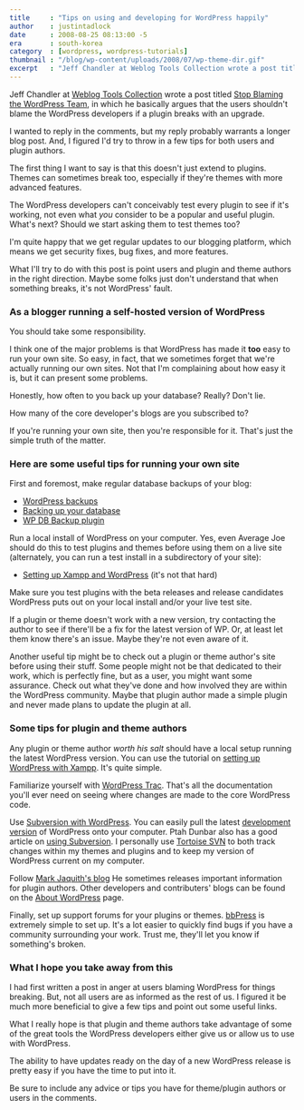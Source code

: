 ```yaml
---
title     : "Tips on using and developing for WordPress happily"
author    : justintadlock
date      : 2008-08-25 08:13:00 -5
era       : south-korea
category  : [wordpress, wordpress-tutorials]
thumbnail : "/blog/wp-content/uploads/2008/07/wp-theme-dir.gif"
excerpt   : "Jeff Chandler at Weblog Tools Collection wrote a post titled Stop Blaming the WordPress Team, in which he basically argues that the users shouldn't blame the WordPress developers if a plugin breaks with an upgrade."
---
```


Jeff Chandler at <a href="http://weblogtoolscollection.com" title="WLTC">Weblog Tools Collection</a> wrote a post titled <a href="http://weblogtoolscollection.com/archives/2008/08/24/stop-blaming-the-wordpress-team" title="Stop blaming the WordPress team">Stop Blaming the WordPress Team</a>, in which he basically argues that the users shouldn't blame the WordPress developers if a plugin breaks with an upgrade.

I wanted to reply in the comments, but my reply probably warrants a longer blog post.  And, I figured I'd try to throw in a few tips for both users and plugin authors.

The first thing I want to say is that this doesn't just extend to plugins.  Themes can sometimes break too, especially if they're themes with more advanced features.

The WordPress developers can't conceivably test every plugin to see if it's working, not even what <em>you</em> consider to be a popular and useful plugin.  What's next?  Should we start asking them to test themes too?

I'm quite happy that we get regular updates to our blogging platform, which means we get security fixes, bug fixes, and more features.

What I'll try to do with this post is point users and plugin and theme authors in the right direction.  Maybe some folks just don't understand that when something breaks, it's not WordPress' fault.

<h3>As a blogger running a self-hosted version of WordPress</h3>

You should take some responsibility.

I think one of the major problems is that WordPress has made it <strong>too</strong> easy to run your own site.  So easy, in fact, that we sometimes forget that we're actually running our own sites.  Not that I'm complaining about how easy it is, but it can present some problems.

Honestly, how often to you back up your database?  Really?  Don't lie.

How many of the core developer's blogs are you subscribed to?

If you're running your own site, then you're responsible for it.  That's just the simple truth of the matter.

<h3>Here are some useful tips for running your own site</h3>

First and foremost, make regular database backups of your blog:

<ul>
<li><a href="http://codex.wordpress.org/WordPress_Backups" title="WordPress Backups">WordPress backups</a></li>
<li><a href="http://codex.wordpress.org/Backing_Up_Your_Database" title="Backing up your database">Backing up your database</a></li>
<li><a href="http://wordpress.org/extend/plugins/wp-db-backup" title="WP DB Backup plugin">WP DB Backup plugin</a></li>
</ul>

Run a local install of WordPress on your computer.  Yes, even Average Joe should do this to test plugins and themes before using them on a live site (alternately, you can run a test install in a subdirectory of your site):

<ul>
<li><a href="http://www.tamba2.org.uk/wordpress/xampp" title="Setting up Xampp and Wordpress">Setting up Xampp and WordPress</a> (it's not that hard)</li>
</ul>

Make sure you test plugins with the beta releases and release candidates WordPress puts out on your local install and/or your live test site.

If a plugin or theme doesn't work with a new version, try contacting the author to see if there'll be a fix for the latest version of WP.  Or, at least let them know there's an issue.  Maybe they're not even aware of it.

Another useful tip might be to check out a plugin or theme author's site before using their stuff.  Some people might not be that dedicated to their work, which is perfectly fine, but as a user, you might want some assurance.  Check out what they've done and how involved they are within the WordPress community.  Maybe that plugin author made a simple plugin and never made plans to update the plugin at all.

<h3>Some tips for plugin and theme authors</h3>

Any plugin or theme author <em>worth his salt</em> should have a local setup running the latest WordPress version.  You can use the tutorial on <a href="http://www.tamba2.org.uk/wordpress/xampp" title="Setting up WordPress with Xampp"> setting up WordPress with Xampp</a>.  It's quite simple.

Familiarize yourself with <a href="http://trac.wordpress.org" title="WordPress Trac">WordPress Trac</a>.  That's all the documentation you'll ever need on seeing where changes are made to the core WordPress code.

Use <a href="http://codex.wordpress.org/Using_Subversion" title="Using Subversion with WordPress"> Subversion with WordPress</a>.  You can easily pull the latest <a href="http://svn.automattic.com/wordpress/trunk" title="WordPress trunk">development version</a> of WordPress onto your computer.  Ptah Dunbar also has a good article on <a href="http://ptahdunbar.com/how-to/subversion-demystified-using-wordpress" title="Subversion Demystified using WordPress"> using Subversion</a>.  I personally use <a href="http://tortoisesvn.tigris.org" title="Tortoise SVN">Tortoise SVN</a> to both track changes within my themes and plugins and to keep my version of WordPress current on my computer.

Follow <a href="http://markjaquith.wordpress.com" title="Mark Jaquith on WordPress">Mark Jaquith's blog</a>  He  sometimes releases important information for plugin authors.  Other developers and contributers' blogs can be found on the <a href="http://wordpress.org/about" title="About WordPress">About WordPress</a> page.

Finally, set up support forums for your plugins or themes.  <a href="http://bbpress.org" title="bbPress">bbPress</a> is extremely simple to set up.  It's a lot easier to quickly find bugs if you have a community surrounding your work.  Trust me, they'll let you know if something's broken.

<h3>What I hope you take away from this</h3>

I had first written a post in anger at users blaming WordPress for things breaking.  But, not all users are as informed as the rest of us.  I figured it be much more beneficial to give a few tips and point out some useful links.

What I really hope is that plugin and theme authors take advantage of some of the great tools the WordPress developers either give us or allow us to use with WordPress.

The ability to have updates ready on the day of a new WordPress release is pretty easy if you have the time to put into it.

Be sure to include any advice or tips you have for theme/plugin authors or users in the comments.
